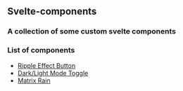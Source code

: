 ## Svelte-components

### A collection of some custom svelte components

### List of components

- [Ripple Effect Button](./src/components/Button.svelte)
- [Dark/Light Mode Toggle](./src/components/Toggle-Mode.svelte)
- [Matrix Rain](./src/components/Matrix.svelte)
